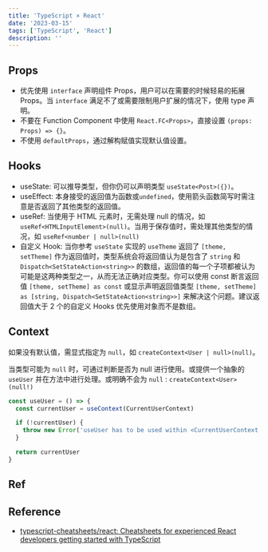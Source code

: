 ```yaml
---
title: 'TypeScript × React'
date: '2023-03-15'
tags: ['TypeScript', 'React']
description: ''
---
```


## Props

- 优先使用 `interface` 声明组件 Props，用户可以在需要的时候轻易的拓展 Props。当 `interface` 满足不了或需要限制用户扩展的情况下，使用 type 声明。
- 不要在 Function Component 中使用 `React.FC<Props>`，直接设置 `(props: Props) => {}`。
- 不使用 `defaultProps`，通过解构赋值实现默认值设置。

## Hooks

- useState: 可以推导类型，但你仍可以声明类型 `useState<Post>({})`。
- useEffect: 本身接受的返回值为函数或`undefined`，使用箭头函数简写时需注意是否返回了其他类型的返回值。
- useRef: 当使用于 HTML 元素时，无需处理 null 的情况，如 `useRef<HTMLInputElement>(null)`。当用于保存值时，需处理其他类型的情况，如 `useRef<number | null>(null)`
- 自定义 Hook: 当你参考 `useState` 实现的 `useTheme` 返回了 `[theme, setTheme]` 作为返回值时，类型系统会将返回值认为是包含了 `string` 和 `Dispatch<SetStateAction<string>>` 的数组，返回值的每一个子项都被认为可能是这两种类型之一，从而无法正确对应类型。你可以使用 const 断言返回值 `[theme, setTheme] as const` 或显示声明返回值类型 `[theme, setTheme] as [string, Dispatch<SetStateAction<string>>]` 来解决这个问题。建议返回值大于 2 个的自定义 Hooks 优先使用对象而不是数组。

## Context

如果没有默认值，需显式指定为 `null`，如 `createContext<User | null>(null)`。

当类型可能为 `null` 时，可通过判断是否为 null 进行使用。或提供一个抽象的 `useUser` 并在方法中进行处理。或明确不会为 `null` : `createContext<User>(null!)`

```ts
const useUser = () => {
  const currentUser = useContext(CurrentUserContext)

  if (!currentUser) {
    throw new Error('useUser has to be used within <CurrentUserContext.Provider>')
  }

  return currentUser
}
```

## Ref

## Reference

- [typescript-cheatsheets/react: Cheatsheets for experienced React developers getting started with TypeScript](https://github.com/typescript-cheatsheets/react)
